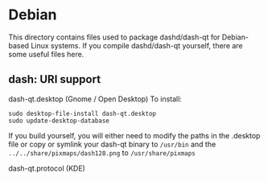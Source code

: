 
Debian
====================
This directory contains files used to package dashd/dash-qt
for Debian-based Linux systems. If you compile dashd/dash-qt yourself, there are some useful files here.

## dash: URI support ##


dash-qt.desktop  (Gnome / Open Desktop)
To install:

	sudo desktop-file-install dash-qt.desktop
	sudo update-desktop-database

If you build yourself, you will either need to modify the paths in
the .desktop file or copy or symlink your dash-qt binary to `/usr/bin`
and the `../../share/pixmaps/dash128.png` to `/usr/share/pixmaps`

dash-qt.protocol (KDE)

